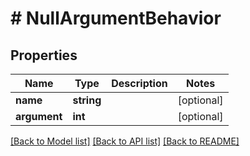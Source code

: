 # # NullArgumentBehavior

## Properties

Name | Type | Description | Notes
------------ | ------------- | ------------- | -------------
**name** | **string** |  | [optional]
**argument** | **int** |  | [optional]

[[Back to Model list]](../../README.md#models) [[Back to API list]](../../README.md#endpoints) [[Back to README]](../../README.md)
